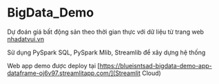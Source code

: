 # BigData_Demo
Dự đoán giá bất động sản theo thời gian thực với dữ liệu từ trang web [nhadatvui.vn](nhadatvui.vn)

Sử dụng PySpark SQL, PySpark Mlib, Streamlib để xây dựng hệ thống

Web app demo được deploy tại [https://blueisntsad-bigdata-demo-app-dataframe-oj6v97.streamlitapp.com/](Streamlit Cloud)